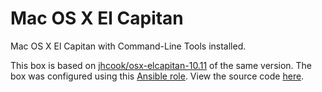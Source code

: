 # Mac OS X El Capitan

Mac OS X El Capitan with Command-Line Tools installed.

This box is based on [jhcook/osx-elcapitan-10.11][jhcook-elcapitan] of the same
version. The box was configured using this [Ansible role][galaxy]. View the
source code [here][github].

[galaxy]: https://galaxy.ansible.com/elliotweiser/osx-command-line-tools/
[github]: https://github.com/elliotweiser/ansible-osx-command-line-tools
[jhcook-elcapitan]: https://atlas.hashicorp.com/jhcook/boxes/osx-elcapitan-10.11

